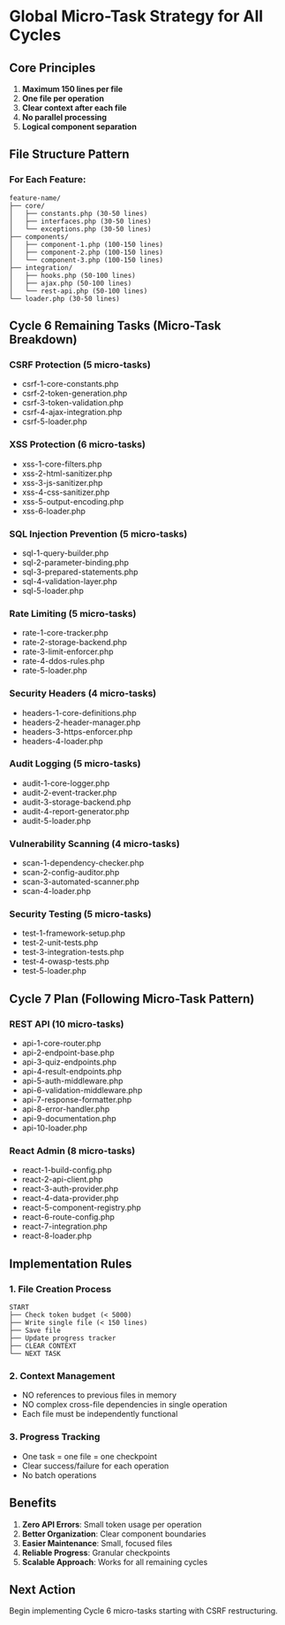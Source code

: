 # Global Micro-Task Strategy for All Cycles

## Core Principles
1. **Maximum 150 lines per file**
2. **One file per operation**
3. **Clear context after each file**
4. **No parallel processing**
5. **Logical component separation**

## File Structure Pattern

### For Each Feature:
```
feature-name/
├── core/
│   ├── constants.php (30-50 lines)
│   ├── interfaces.php (30-50 lines)
│   └── exceptions.php (30-50 lines)
├── components/
│   ├── component-1.php (100-150 lines)
│   ├── component-2.php (100-150 lines)
│   └── component-3.php (100-150 lines)
├── integration/
│   ├── hooks.php (50-100 lines)
│   ├── ajax.php (50-100 lines)
│   └── rest-api.php (50-100 lines)
└── loader.php (30-50 lines)
```

## Cycle 6 Remaining Tasks (Micro-Task Breakdown)

### CSRF Protection (5 micro-tasks)
- csrf-1-core-constants.php
- csrf-2-token-generation.php
- csrf-3-token-validation.php
- csrf-4-ajax-integration.php
- csrf-5-loader.php

### XSS Protection (6 micro-tasks)
- xss-1-core-filters.php
- xss-2-html-sanitizer.php
- xss-3-js-sanitizer.php
- xss-4-css-sanitizer.php
- xss-5-output-encoding.php
- xss-6-loader.php

### SQL Injection Prevention (5 micro-tasks)
- sql-1-query-builder.php
- sql-2-parameter-binding.php
- sql-3-prepared-statements.php
- sql-4-validation-layer.php
- sql-5-loader.php

### Rate Limiting (5 micro-tasks)
- rate-1-core-tracker.php
- rate-2-storage-backend.php
- rate-3-limit-enforcer.php
- rate-4-ddos-rules.php
- rate-5-loader.php

### Security Headers (4 micro-tasks)
- headers-1-core-definitions.php
- headers-2-header-manager.php
- headers-3-https-enforcer.php
- headers-4-loader.php

### Audit Logging (5 micro-tasks)
- audit-1-core-logger.php
- audit-2-event-tracker.php
- audit-3-storage-backend.php
- audit-4-report-generator.php
- audit-5-loader.php

### Vulnerability Scanning (4 micro-tasks)
- scan-1-dependency-checker.php
- scan-2-config-auditor.php
- scan-3-automated-scanner.php
- scan-4-loader.php

### Security Testing (5 micro-tasks)
- test-1-framework-setup.php
- test-2-unit-tests.php
- test-3-integration-tests.php
- test-4-owasp-tests.php
- test-5-loader.php

## Cycle 7 Plan (Following Micro-Task Pattern)

### REST API (10 micro-tasks)
- api-1-core-router.php
- api-2-endpoint-base.php
- api-3-quiz-endpoints.php
- api-4-result-endpoints.php
- api-5-auth-middleware.php
- api-6-validation-middleware.php
- api-7-response-formatter.php
- api-8-error-handler.php
- api-9-documentation.php
- api-10-loader.php

### React Admin (8 micro-tasks)
- react-1-build-config.php
- react-2-api-client.php
- react-3-auth-provider.php
- react-4-data-provider.php
- react-5-component-registry.php
- react-6-route-config.php
- react-7-integration.php
- react-8-loader.php

## Implementation Rules

### 1. File Creation Process
```
START
├── Check token budget (< 5000)
├── Write single file (< 150 lines)
├── Save file
├── Update progress tracker
├── CLEAR CONTEXT
└── NEXT TASK
```

### 2. Context Management
- NO references to previous files in memory
- NO complex cross-file dependencies in single operation
- Each file must be independently functional

### 3. Progress Tracking
- One task = one file = one checkpoint
- Clear success/failure for each operation
- No batch operations

## Benefits
1. **Zero API Errors**: Small token usage per operation
2. **Better Organization**: Clear component boundaries
3. **Easier Maintenance**: Small, focused files
4. **Reliable Progress**: Granular checkpoints
5. **Scalable Approach**: Works for all remaining cycles

## Next Action
Begin implementing Cycle 6 micro-tasks starting with CSRF restructuring.